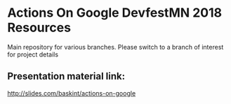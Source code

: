 # Actions On Google DevfestMN 2018 Resources

Main repository for various branches. Please switch to a branch of interest for project details

## Presentation material link:
http://slides.com/baskint/actions-on-google
